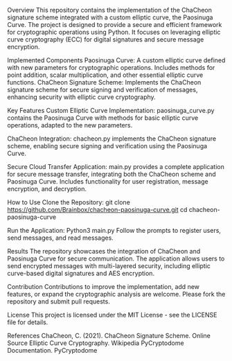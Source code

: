 
Overview
This repository contains the implementation of the ChaCheon signature scheme integrated with a custom elliptic curve, the Paosinuga Curve. 
The project is designed to provide a secure and efficient framework for cryptographic operations using Python. It focuses on leveraging elliptic curve cryptography (ECC) for digital signatures and secure message encryption.

Implemented Components
Paosinuga Curve: A custom elliptic curve defined with new parameters for cryptographic operations. Includes methods for point addition, scalar multiplication, and other essential elliptic curve functions.
ChaCheon Signature Scheme: Implements the ChaCheon signature scheme for secure signing and verification of messages, enhancing security with elliptic curve cryptography.



Key Features
Custom Elliptic Curve Implementation: paosinuga_curve.py contains the Paosinuga Curve with methods for basic elliptic curve operations, adapted to the new parameters.

ChaCheon Integration: chacheon.py implements the ChaCheon signature scheme, enabling secure signing and verification using the Paosinuga Curve.

Secure Cloud Transfer Application: main.py provides a complete application for secure message transfer, integrating both the ChaCheon scheme and Paosinuga Curve. Includes functionality for user registration, message encryption, and decryption.




How to Use
Clone the Repository:
git clone https://github.com/Brainbox/chacheon-paosinuga-curve.git
cd chacheon-paosinuga-curve



Run the Application:
Python3 main.py
Follow the prompts to register users, send messages, and read messages.


Results
The repository showcases the integration of ChaCheon and Paosinuga Curve for secure communication. The application allows users to send encrypted messages with multi-layered security, including elliptic curve-based digital signatures and AES encryption.


Contribution
Contributions to improve the implementation, add new features, or expand the cryptographic analysis are welcome. Please fork the repository and submit pull requests.


License
This project is licensed under the MIT License - see the LICENSE file for details.



References
ChaCheon, C. (2021). ChaCheon Signature Scheme. Online Source
Elliptic Curve Cryptography. Wikipedia
PyCryptodome Documentation. PyCryptodome

